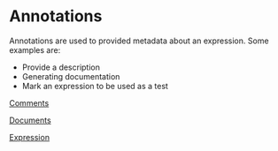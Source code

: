 # Annotations
Annotations are used to provided metadata about an expression. Some examples are:
 
* Provide a description
* Generating documentation
* Mark an expression to be used as a test

[Comments](annotation_pages/comments.md)

[Documents](annotation_pages/document.md)

[Expression](annotation_pages/expressions.md)
